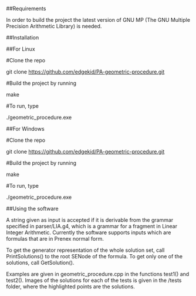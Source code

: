 ##Requirements

In order to build the project the latest version of GNU MP (The GNU Multiple Precision Arithmetic Library) is needed.

##Installation

##For Linux

#Clone the repo

git clone https://github.com/edgekid/PA-geometric-procedure.git

#Build the project by running

make

#To run, type

./geometric_procedure.exe

##For Windows

#Clone the repo

git clone https://github.com/edgekid/PA-geometric-procedure.git

#Build the project by running

make

#To run, type

./geometric_procedure.exe

##Using the software

A string given as input is accepted if it is derivable from the grammar specified in parser/LIA.g4, which is a grammar for a fragment in Linear Integer Arithmetic.
Currently the software supports inputs which are formulas that are in Prenex normal form.

To get the generator representation of the whole solution set, call PrintSolutions() to the root SENode of the formula.
To get only one of the solutions, call GetSolution().

Examples are given in geometric_procedure.cpp in the functions test1() and test2(). Images of the solutions for each of the tests is given in the /tests folder, where the highlighted points are the solutions.

